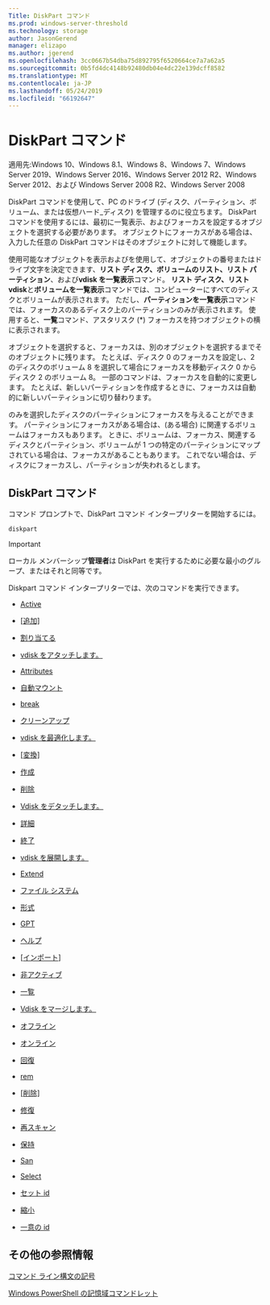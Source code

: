 ```yaml
---
Title: DiskPart コマンド
ms.prod: windows-server-threshold
ms.technology: storage
author: JasonGerend
manager: elizapo
ms.author: jgerend
ms.openlocfilehash: 3cc0667b54dba75d892795f6520664ce7a7a62a5
ms.sourcegitcommit: 0b5fd4dc4148b92480db04e4dc22e139dcff8582
ms.translationtype: MT
ms.contentlocale: ja-JP
ms.lasthandoff: 05/24/2019
ms.locfileid: "66192647"
---
```

# <a name="diskpart-commands"></a>DiskPart コマンド

適用先:Windows 10、Windows 8.1、Windows 8、Windows 7、Windows Server 2019、Windows Server 2016、Windows Server 2012 R2、Windows Server 2012、および Windows Server 2008 R2、Windows Server 2008

DiskPart コマンドを使用して、PC のドライブ (ディスク、パーティション、ボリューム、または仮想ハード_ディスク) を管理するのに役立ちます。 DiskPart コマンドを使用するには、最初に一覧表示、およびフォーカスを設定するオブジェクトを選択する必要があります。 オブジェクトにフォーカスがある場合は、入力した任意の DiskPart コマンドはそのオブジェクトに対して機能します。

使用可能なオブジェクトを表示およびを使用して、オブジェクトの番号またはドライブ文字を決定できます、**リスト ディスク、ボリュームのリスト、リスト パーティション**、および**vdisk を一覧表示**コマンド。 **リスト ディスク、リスト vdisk**と**ボリュームを一覧表示**コマンドでは、コンピューターにすべてのディスクとボリュームが表示されます。 ただし、**パーティションを一覧表示**コマンドでは、フォーカスのあるディスク上のパーティションのみが表示されます。 使用すると、**一覧**コマンド、アスタリスク (\*) フォーカスを持つオブジェクトの横に表示されます。

オブジェクトを選択すると、フォーカスは、別のオブジェクトを選択するまでそのオブジェクトに残ります。 たとえば、ディスク 0 のフォーカスを設定し、2 のディスクのボリューム 8 を選択して場合にフォーカスを移動ディスク 0 からディスク 2 のボリューム 8。 一部のコマンドは、フォーカスを自動的に変更します。 たとえば、新しいパーティションを作成するときに、フォーカスは自動的に新しいパーティションに切り替わります。

のみを選択したディスクのパーティションにフォーカスを与えることができます。 パーティションにフォーカスがある場合は、(ある場合) に関連するボリュームはフォーカスもあります。 ときに、ボリュームは、フォーカス、関連するディスクとパーティション、ボリュームが 1 つの特定のパーティションにマップされている場合は、フォーカスがあることもあります。 これでない場合は、ディスクにフォーカスし、パーティションが失われるとします。

## <a name="diskpart-commands"></a>DiskPart コマンド

コマンド プロンプトで、DiskPart コマンド インタープリターを開始するには。

`diskpart`

> [!IMPORTANT]
> ローカル メンバーシップ**管理者**は DiskPart を実行するために必要な最小のグループ、またはそれと同等です。 

Diskpart コマンド インタープリターでは、次のコマンドを実行できます。

  - [Active](active.md)  
      
  - [[追加]](add.md)  
      
  - [割り当てる](assign.md)  
      
  - [vdisk をアタッチします。](attach-vdisk.md)  
      
  - [Attributes](attributes.md)  
      
  - [自動マウント](automount.md)  
      
  - [break](break.md)  
      
  - [クリーンアップ](clean.md)  
      
  - [vdisk を最適化します。](compact-vdisk.md)  
      
  - [[変換]](convert.md)  
      
  - [作成](create.md)  
      
  - [削除](delete.md)  
      
  - [Vdisk をデタッチします。](detach-vdisk.md)  
      
  - [詳細](detail.md)  
      
  - [終了](exit.md)  
      
  - [vdisk を展開します。](expand-vdisk.md)  
      
  - [Extend](extend.md)  
      
  - [ファイル システム](filesystems.md)  
      
  - [形式](format.md)  
      
  - [GPT](gpt.md)  
      
  - [ヘルプ](help.md)  
      
  - [[インポート](import.md)]  
      
  - [非アクティブ](inactive.md)  
      
  - [一覧](list.md)  
      
  - [Vdisk をマージします。](merge-vdisk.md)  
      
  - [オフライン](offline.md)  
      
  - [オンライン](online.md)  
      
  - [回復](recover.md)  
      
  - [rem](rem.md)  
      
  - [[削除]](remove.md)  
      
  - [修復](repair.md)  
      
  - [再スキャン](rescan.md)  
      
  - [保持](retain.md)  
      
  - [San](san.md)  
      
  - [Select](select.md)  
      
  - [セット id](set-id.md)  
      
  - [縮小](shrink.md)  
      
  - [一意の id](uniqueid.md)  
      

## <a name="additional-references"></a>その他の参照情報

[コマンド ライン構文の記号](command-line-syntax-key.md)

[Windows PowerShell の記憶域コマンドレット](https://docs.microsoft.com/en-us/powershell/module/storage/)
